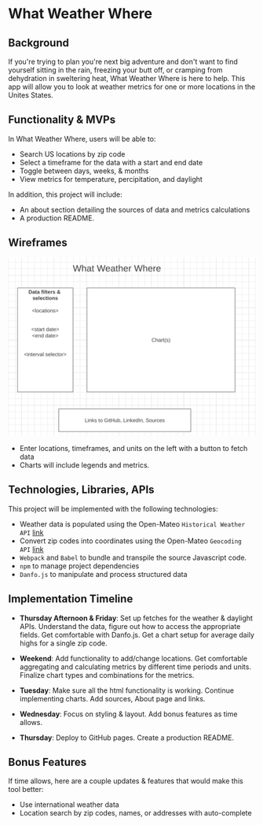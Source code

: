 # What Weather Where 

## Background
If you're trying to plan you're next big adventure and don't want to find yourself sitting in the rain, freezing your butt off, or cramping from dehydration in sweltering heat, What Weather Where is here to help. This app will allow you to look at weather metrics for one or more locations in the Unites States. 

## Functionality & MVPs
In What Weather Where, users will be able to:
* Search US locations by zip code
* Select a timeframe for the data with a start and end date
* Toggle between days, weeks, & months
* View metrics for temperature, percipitation, and daylight

In addition, this project will include:
* An about section detailing the sources of data and metrics calculations
* A production README.

## Wireframes

![Initial Structure](./src/images/wireframe.png)

* Enter locations, timeframes, and units on the left with a button to fetch data
* Charts will include legends and metrics.

## Technologies, Libraries, APIs
This project will be implemented with the following technologies:
* Weather data is populated using the Open-Mateo ```Historical Weather API``` [link](https://open-meteo.com/en/docs/historical-weather-api)
* Convert zip codes into coordinates using the Open-Mateo ``` Geocoding API ``` [link](https://open-meteo.com/en/docs/geocoding-api)
* ``` Webpack ``` and ``` Babel ``` to bundle and transpile the source Javascript code.
* ``` npm ``` to manage project dependencies
* ```Danfo.js``` to manipulate and process structured data


## Implementation Timeline

* __Thursday Afternoon & Friday__: Set up fetches for the weather & daylight APIs. Understand the data, figure out how to access the appropriate fields. Get comfortable with Danfo.js. Get a chart setup for average daily highs for a single zip code.

* __Weekend__: Add functionality to add/change locations. Get comfortable aggregating and calculating metrics by different time periods and units. Finalize chart types and combinations for the metrics.

* __Tuesday__: Make sure all the html functionality is working. Continue implementing charts. Add sources, About page and links.

* __Wednesday__: Focus on styling & layout. Add bonus features as time allows.

* __Thursday__: Deploy to GitHub pages. Create a production README.


## Bonus Features

If time allows, here are a couple updates & features that would make this tool better:

* Use international weather data
* Location search by zip codes, names, or addresses with auto-complete